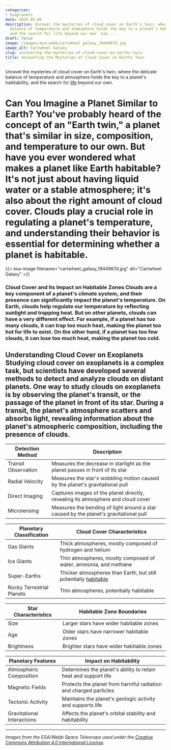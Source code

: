```yaml
---
categories:
- Exoplanets
date: 2025-05-05
description: Unravel the mysteries of cloud cover on Earth's twin, where the delicate
  balance of temperature and atmosphere holds the key to a planet's habitability,
  and the search for life beyond our own  Can ...
draft: false
image: /images/esa-webb/cartwheel_galaxy_1944967d.jpg
image_alt: Cartwheel Galaxy
slug: uncovering-the-mysteries-of-cloud-cover-on-earths-twin
title: Uncovering the Mysteries of Cloud Cover on Earths Twin
---
```


Unravel the mysteries of cloud cover on Earth's twin, where the delicate balance of temperature and atmosphere holds the key to a planet's habitability, and the search for [life](/blog/the-quest-for-life-beyond-earth-unveiling-the-secrets-of-exo) beyond our own.

# Can You Imagine a Planet Similar to Earth? You've probably heard of the concept of an "Earth twin," a planet that's similar in size, composition, and temperature to our own. But have you ever wondered what makes a planet like Earth habitable? It's not just about having liquid water or a stable atmosphere; it's also about the right amount of cloud cover. Clouds play a crucial role in regulating a planet's temperature, and understanding their behavior is essential for determining whether a planet is habitable.
{{< esa-image filename="cartwheel_galaxy_1944967d.jpg" alt="Cartwheel Galaxy" >}}



 ### Cloud Cover and Its Impact on Habitable Zones Clouds are a key component of a planet's climate system, and their presence can significantly impact the planet's temperature. On Earth, clouds help regulate our temperature by reflecting sunlight and trapping heat. But on other planets, clouds can have a very different effect. For example, if a planet has too many clouds, it can trap too much heat, making the planet too hot for life to exist. On the other hand, if a planet has too few clouds, it can lose too much heat, making the planet too cold.

 ## Understanding Cloud Cover on Exoplanets Studying cloud cover on exoplanets is a complex task, but scientists have developed several methods to detect and analyze clouds on distant planets. One way to study clouds on exoplanets is by observing the planet's transit, or the passage of the planet in front of its star. During a transit, the planet's atmosphere scatters and absorbs light, revealing information about the planet's atmospheric composition, including the presence of clouds.

 | **Detection Method** | **Description** |
| --- | --- |
| Transit Observation | Measures the decrease in starlight as the planet passes in front of its star |
| Radial Velocity | Measures the star's wobbling motion caused by the planet's gravitational pull |
| Direct Imaging | Captures images of the planet directly, revealing its atmosphere and cloud cover |
| Microlensing | Measures the bending of light around a star caused by the planet's gravitational pull | ## Planetary Classification and Cloud Cover The type of [clouds](/blog/the-crucial-role-of-exoplanet-clouds-in-regulating-temperatu) on a planet is closely tied to the planet's classification. For example, gas giants like Jupiter have thick atmospheres that are mostly composed of hydrogen and helium, which are not conducive to life as we know it. On the other hand, rocky terrestrial planets like Earth have thinner atmospheres that are more suitable for life.

 | **Planetary Classification** | **Cloud Cover Characteristics** |
| --- | --- |
| Gas Giants | Thick atmospheres, mostly composed of hydrogen and helium |
| Ice Giants | Thin atmospheres, mostly composed of water, ammonia, and methane |
| Super-Earths | Thicker atmospheres than Earth, but still potentially [habitable](/blog/exploring-the-habitable-zones-of-sun-like-stars-a-quest-for-) |
| Rocky Terrestrial Planets | Thin atmospheres, potentially habitable | ## Habitable Zones and Cloud Cover The habitable zone, also known as the "Goldilocks zone," is the region around a star where temperatures are just right for liquid water to exist. Clouds play a crucial role in maintaining a planet's temperature within the habitable zone. If a planet has too many clouds, it can trap too much heat, pushing the planet out of the habitable zone. On the other hand, if a planet has too few clouds, it can lose too much heat, also pushing the planet out of the habitable zone.

 | **Star Characteristics** | **Habitable Zone Boundaries** |
| --- | --- |
| Size | Larger stars have wider habitable zones |
| Age | Older stars have narrower habitable zones |
| Brightness | Brighter stars have wider habitable zones | ## The Impact of Cloud Cover on Planetary Habitability Cloud cover is just one of many factors that determine a planet's habitability. Other factors, such as atmospheric composition, magnetic fields, tectonic activity, and gravitational interactions with neighboring bodies, also play a crucial role. However, understanding cloud cover is essential for determining whether a planet is habitable.

 | **Planetary Features** | **Impact on Habitability** |
| --- | --- |
| Atmospheric Composition | Determines the planet's ability to retain heat and support life |
| Magnetic Fields | Protects the planet from harmful radiation and charged particles |
| Tectonic Activity | Maintains the planet's geologic activity and supports life |
| Gravitational Interactions | Affects the planet's orbital stability and habitability | ## Conclusion Cloud cover is a critical component of a planet's climate system, and understanding its behavior is essential for determining whether a planet is habitable. By studying cloud cover on exoplanets, scientists can gain insights into the planet's atmospheric composition, temperature, and potential for life. As we continue to explore the universe and discover new exoplanets, understanding cloud cover will play a crucial role in our search for life beyond Earth.

---

*Images from the ESA/Webb Space Telescope used under the [Creative Commons Attribution 4.0 International License](https://creativecommons.org/licenses/by/4.0).*